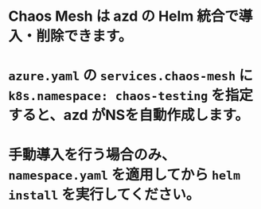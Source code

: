 # Chaos Mesh は azd の Helm 統合で導入・削除できます。
# `azure.yaml` の `services.chaos-mesh` に `k8s.namespace: chaos-testing` を指定すると、azd がNSを自動作成します。
# 手動導入を行う場合のみ、`namespace.yaml` を適用してから `helm install` を実行してください。
